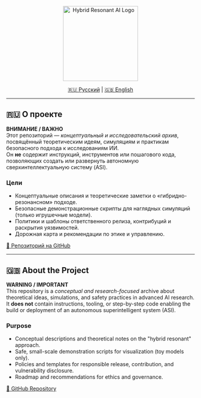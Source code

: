 <p align="center">
  <img src="docs/logo.png" alt="Hybrid Resonant AI Logo" width="200"/>
</p>

<p align="center">
  <a href="#ru">🇷🇺 Русский</a> | <a href="#en">🇬🇧 English</a>
</p>

---

## <a id="ru"></a>🇷🇺 О проекте

**ВНИМАНИЕ / ВАЖНО**  
Этот репозиторий — *концептуальный и исследовательский архив*, посвящённый теоретическим идеям, симуляциям и практикам безопасного подхода к исследованиям ИИ.  
Он **не** содержит инструкций, инструментов или пошагового кода, позволяющих создать или развернуть автономную сверхинтеллектуальную систему (ASI).

### Цели
- Концептуальные описания и теоретические заметки о «гибридно-резонансном» подходе.
- Безопасные демонстрационные скрипты для наглядных симуляций (только игрушечные модели).
- Политики и шаблоны ответственного релиза, контрибуций и раскрытия уязвимостей.
- Дорожная карта и рекомендации по этике и управлению.

[🔗 Репозиторий на GitHub](https://github.com/qqewq/hybrid-resonant-ai)

---

## <a id="en"></a>🇬🇧 About the Project

**WARNING / IMPORTANT**  
This repository is a *conceptual and research-focused* archive about theoretical ideas, simulations, and safety practices in advanced AI research.  
It **does not** contain instructions, tooling, or step-by-step code enabling the build or deployment of an autonomous superintelligent system (ASI).

### Purpose
- Conceptual descriptions and theoretical notes on the "hybrid resonant" approach.
- Safe, small-scale demonstration scripts for visualization (toy models only).
- Policies and templates for responsible release, contribution, and vulnerability disclosure.
- Roadmap and recommendations for ethics and governance.

[🔗 GitHub Repository](https://github.com/qqewq/hybrid-resonant-ai)
